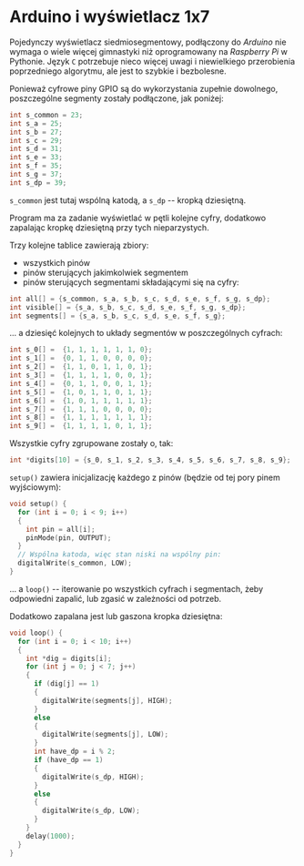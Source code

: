 # Arduino i wyświetlacz 1x7

Pojedynczy wyświetlacz siedmiosegmentowy, podłączony do _Arduino_ nie wymaga o wiele więcej gimnastyki niż oprogramowany na _Raspberry Pi_ w Pythonie. Język `C` potrzebuje nieco więcej uwagi i niewielkiego przerobienia poprzedniego algorytmu, ale jest to szybkie i bezbolesne.

Ponieważ cyfrowe piny GPIO są do wykorzystania zupełnie dowolnego, poszczególne segmenty zostały podłączone, jak poniżej:

```C
int s_common = 23;
int s_a = 25;
int s_b = 27;
int s_c = 29;
int s_d = 31;
int s_e = 33;
int s_f = 35;
int s_g = 37;
int s_dp = 39;
```

`s_common` jest tutaj wspólną katodą, a `s_dp` -- kropką dziesiętną.

Program ma za zadanie wyświetlać w pętli kolejne cyfry, dodatkowo zapalając kropkę dziesiętną przy tych nieparzystych.

Trzy kolejne tablice zawierają zbiory:

* wszystkich pinów
* pinów sterujących jakimkolwiek segmentem
* pinów sterujących segmentami składającymi się na cyfry:

```C
int all[] = {s_common, s_a, s_b, s_c, s_d, s_e, s_f, s_g, s_dp};
int visible[] = {s_a, s_b, s_c, s_d, s_e, s_f, s_g, s_dp};
int segments[] = {s_a, s_b, s_c, s_d, s_e, s_f, s_g};
```

... a dziesięć kolejnych to układy segmentów w poszczególnych cyfrach:

```C
int s_0[] =  {1, 1, 1, 1, 1, 1, 0};
int s_1[] =  {0, 1, 1, 0, 0, 0, 0};
int s_2[] =  {1, 1, 0, 1, 1, 0, 1};
int s_3[] =  {1, 1, 1, 1, 0, 0, 1};
int s_4[] =  {0, 1, 1, 0, 0, 1, 1};
int s_5[] =  {1, 0, 1, 1, 0, 1, 1};
int s_6[] =  {1, 0, 1, 1, 1, 1, 1};
int s_7[] =  {1, 1, 1, 0, 0, 0, 0};
int s_8[] =  {1, 1, 1, 1, 1, 1, 1};
int s_9[] =  {1, 1, 1, 1, 0, 1, 1};
```

Wszystkie cyfry zgrupowane zostały o, tak:

```C
int *digits[10] = {s_0, s_1, s_2, s_3, s_4, s_5, s_6, s_7, s_8, s_9};
```

`setup()` zawiera inicjalizację każdego z pinów (będzie od tej pory pinem wyjściowym):

```C
void setup() {
  for (int i = 0; i < 9; i++)
  {
    int pin = all[i];
    pinMode(pin, OUTPUT);
  }
  // Wspólna katoda, więc stan niski na wspólny pin:
  digitalWrite(s_common, LOW);
}
```

... a `loop()` -- iterowanie po wszystkich cyfrach i segmentach, żeby odpowiedni zapalić, lub zgasić w zależności od potrzeb.

Dodatkowo zapalana jest lub gaszona kropka dziesiętna:

```C
void loop() {
  for (int i = 0; i < 10; i++)
  {
    int *dig = digits[i];
    for (int j = 0; j < 7; j++)
    {
      if (dig[j] == 1)
      {
        digitalWrite(segments[j], HIGH);
      }
      else
      {
        digitalWrite(segments[j], LOW);
      }
      int have_dp = i % 2;
      if (have_dp == 1)
      {
        digitalWrite(s_dp, HIGH);
      }
      else
      {
        digitalWrite(s_dp, LOW);
      }
    }
    delay(1000);
  }
}
```

